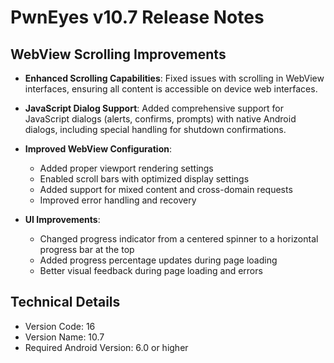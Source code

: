 # PwnEyes v10.7 Release Notes

## WebView Scrolling Improvements

- **Enhanced Scrolling Capabilities**: Fixed issues with scrolling in WebView interfaces, ensuring all content is accessible on device web interfaces.

- **JavaScript Dialog Support**: Added comprehensive support for JavaScript dialogs (alerts, confirms, prompts) with native Android dialogs, including special handling for shutdown confirmations.

- **Improved WebView Configuration**:
  - Added proper viewport rendering settings
  - Enabled scroll bars with optimized display settings
  - Added support for mixed content and cross-domain requests
  - Improved error handling and recovery

- **UI Improvements**:
  - Changed progress indicator from a centered spinner to a horizontal progress bar at the top
  - Added progress percentage updates during page loading
  - Better visual feedback during page loading and errors

## Technical Details

- Version Code: 16
- Version Name: 10.7
- Required Android Version: 6.0 or higher
